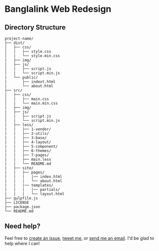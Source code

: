 # Banglalink Web Redesign


## Directory Structure

```
project-name/
├── dist/
|   ├── css/
│   |   ├── style.css
│   |   └── style.min.css
|   ├── img/
|   ├── js/
│   |   ├── script.js
│   |   └── script.min.js
|   └── public/
|       ├── indext.html
|       └── about.html
├── src/
|   ├── css/
│   |   ├── main.css
│   |   └── main.min.css
|   ├── img/
|   ├── js/
│   |   ├── script.js
│   |   └── script.min.js
|   ├── less/
|   |   ├── 1-vendor/
|   |   ├── 2-utils/
|   |   ├── 3-base/
|   |   ├── 4-layout/
|   |   ├── 5-component/
|   |   ├── 6-themes/
|   |   ├── 7-pages/
|   |   ├── main.less
|   |   └── README.md
|   ├── site/
|   |   ├── pages/
|   |   |   |── index.html
|   |   |   └── about.html
|   |   |── templates/
|   |   |   |── partials/
|   |   |   └── layout.html
├── gulpfile.js
├── LICENSE
├── package.json
└── README.md
```

## Need help?
Feel free to [create an issue](https://github.com/jobayerarman/banglalink-redesign/issues), [tweet me](https://twitter.com/JobayerArman), or [send me an email](mailto:carbonjha@gmail.com). I'd be glad to help where I can!
